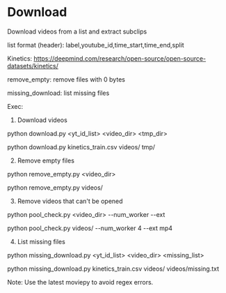 # Download

Download videos from a list and extract subclips

list format (header): label,youtube_id,time_start,time_end,split

Kinetics: https://deepmind.com/research/open-source/open-source-datasets/kinetics/

remove_empty: remove files with 0 bytes

missing_download: list missing files 

Exec:
1) Download videos

python download.py <yt_id_list> <video_dir> <tmp_dir>

python download.py kinetics_train.csv videos/ tmp/

2) Remove empty files

python remove_empty.py <video_dir>

python remove_empty.py videos/

3) Remove videos that can't be opened

python pool_check.py <video_dir> --num_worker <n> --ext <ext>

python pool_check.py videos/ --num_worker 4 --ext mp4

4) List missing files

python missing_download.py <yt_id_list> <video_dir> <missing_list>

python missing_download.py kinetics_train.csv videos/ videos/missing.txt

Note: Use the latest moviepy to avoid regex errors. 



